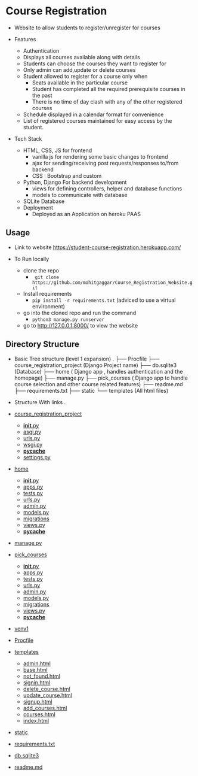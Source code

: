 # Course Registration
- Website to allow students to register/unregister for courses 
- Features
	- Authentication
	- Displays all courses available along with details 
	- Students can choose the courses they want to register for 
	- Only admin can add,update or delete courses 
	- Student allowed to register for a course only when
        - Seats available in the particular course
        - Student has completed all the required prerequisite courses in the past
        - There is no time of day clash with any of the other registered courses
    - Schedule displayed in a calendar format for convenience
    - List of registered courses maintained for easy access by the student.
    
- Tech Stack   
	- HTML, CSS, JS for frontend
        - vanilla js for rendering some basic changes to frontend
        - ajax for sending/receiving post requests/responses to/from backend
        - CSS : Bootstrap and custom
    - Python, Django For backend development
        - views for defining controllers, helper and database functions
        - models to communicate with database 
    - SQLite Database
    - Deployment 
        - Deployed as an Application on heroku PAAS

## Usage

- Link to website
    https://student-course-registration.herokuapp.com/

- To Run locally
    - clone the repo 
        - ` git clone https://github.com/mohitgaggar/Course_Registration_Website.git`
    - Install requirements 
        - `pip install -r requirements.txt`
        (adviced to use a virtual environment)
    - go into the cloned repo and run the command
        - `python3 manage.py runserver`
    - go to http://127.0.0.1:8000/ to view the website


## Directory Structure


- Basic Tree structure (level 1 expansion)
.
├── Procfile 
├── course_registration_project     (Django Project name)
├── db.sqlite3      (Database)
├── home        ( Django app , handles authentication and the homepage)
├── manage.py
├── pick_courses        ( Django app to handle course selection and other course related features)
├── readme.md
├── requirements.txt
├── static
└── templates   (All html files)


- Structure With links
.
 * [course_registration_project](./course_registration_project)
   * [__init__.py](./course_registration_project/__init__.py)
   * [asgi.py](./course_registration_project/asgi.py)
   * [urls.py](./course_registration_project/urls.py)
   * [wsgi.py](./course_registration_project/wsgi.py)
   * [__pycache__](./course_registration_project/__pycache__)
   * [settings.py](./course_registration_project/settings.py)
 * [home](./home)
   * [__init__.py](./home/__init__.py)
   * [apps.py](./home/apps.py)
   * [tests.py](./home/tests.py)
   * [urls.py](./home/urls.py)
   * [admin.py](./home/admin.py)
   * [models.py](./home/models.py)
   * [migrations](./home/migrations)
   * [views.py](./home/views.py)
   * [__pycache__](./home/__pycache__)
   
 * [manage.py](./manage.py)
 * [pick_courses](./pick_courses)
   * [__init__.py](./pick_courses/__init__.py)
   * [apps.py](./pick_courses/apps.py)
   * [tests.py](./pick_courses/tests.py)
   * [urls.py](./pick_courses/urls.py)
   * [admin.py](./pick_courses/admin.py)
   * [models.py](./pick_courses/models.py)
   * [migrations](./pick_courses/migrations)
   * [views.py](./pick_courses/views.py)
   * [__pycache__](./pick_courses/__pycache__)
 * [venv1](./venv1)
 * [Procfile](./Procfile)
 * [templates](./templates)
   * [admin.html](./templates/admin.html)
   * [base.html](./templates/base.html)
   * [not_found.html](./templates/not_found.html)
   * [signin.html](./templates/signin.html)
   * [delete_course.html](./templates/delete_course.html)
   * [update_course.html](./templates/update_course.html)
   * [signup.html](./templates/signup.html)
   * [add_courses.html](./templates/add_courses.html)
   * [courses.html](./templates/courses.html)
   * [index.html](./templates/index.html)
 * [static](./static)
 * [requirements.txt](./requirements.txt)
 * [db.sqlite3](./db.sqlite3)
 * [readme.md](./readme.md)







